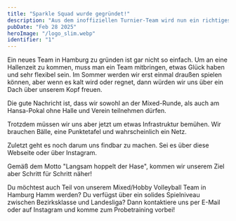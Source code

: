 ```yaml
---
title: "Sparkle Squad wurde gegründet!"
description: "Aus dem inoffiziellen Turnier-Team wird nun ein richtiges Mixed-Team gegründet."
pubDate: "Feb 28 2025"
heroImage: "/logo_slim.webp"
identifier: "1"
---
```


Ein neues Team in Hamburg zu gründen ist gar nicht so einfach. 
Um an eine Hallenzeit zu kommen, muss man ein Team mitbringen, etwas Glück haben und sehr flexibel sein.
Im Sommer werden wir erst einmal draußen spielen können, aber wenn es kalt wird oder regnet, dann würden wir uns über ein Dach über unserem Kopf freuen.

Die gute Nachricht ist, dass wir sowohl an der Mixed-Runde, als auch am Hansa-Pokal ohne Halle und Verein teilnehmen dürfen.

Trotzdem müssen wir uns aber jetzt um etwas Infrastruktur bemühen. Wir brauchen Bälle, eine Punktetafel und wahrscheinlich ein Netz.

Zuletzt geht es noch darum uns findbar zu machen. 
Sei es über diese Webseite oder über Instagram. 

Gemäß dem Motto "Langsam hoppelt der Hase", kommen wir unserem Ziel aber Schritt für Schritt näher!

Du möchtest auch Teil von unserem Mixed/Hobby Volleyball Team in Hamburg Hamm werden?
Du verfügst über ein solides Spielniveau zwischen Bezirksklasse und Landesliga?
Dann kontaktiere uns per E-Mail oder auf Instagram und komme zum Probetraining vorbei!

